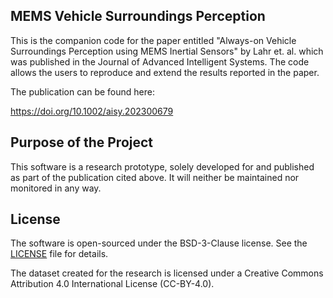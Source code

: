 ## MEMS Vehicle Surroundings Perception

This is the companion code for the paper entitled "Always-on Vehicle Surroundings Perception using MEMS Inertial Sensors" by Lahr et. al. which was published in the Journal of Advanced Intelligent Systems. The code allows the users to reproduce and extend the results reported in the paper. 

The publication can be found here:

<https://doi.org/10.1002/aisy.202300679>

## Purpose of the Project

This software is a research prototype, solely developed for and published as part of the publication cited above. It will neither be maintained nor monitored in any way.

## License

The software is open-sourced under the BSD-3-Clause license. See the [LICENSE](LICENSE) file for details.

The dataset created for the research is licensed under a Creative Commons Attribution 4.0 International License (CC-BY-4.0).

